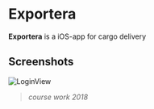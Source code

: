# Exportera

**Exportera** is a iOS-app for cargo delivery


## Screenshots
![LoginView](https://lh3.googleusercontent.com/Xnyz6n_DQUe-xtExli73PHGb4T2ABAOTvnQmh4rImc0yId_Jl2LLNa98YQEJxI6KU-oeKfFjqwg)



> *course work 2018*


